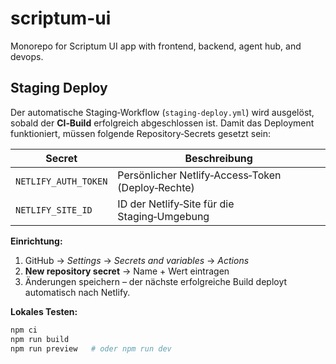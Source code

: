# scriptum-ui
Monorepo for Scriptum UI app with frontend, backend, agent hub, and devops.

## Staging Deploy

Der automatische Staging‑Workflow (`staging-deploy.yml`) wird ausgelöst, sobald der **CI‑Build** erfolgreich abgeschlossen ist.
Damit das Deployment funktioniert, müssen folgende Repository‑Secrets gesetzt sein:

| Secret | Beschreibung |
|--------|--------------|
| `NETLIFY_AUTH_TOKEN` | Persönlicher Netlify‑Access‑Token (Deploy‑Rechte) |
| `NETLIFY_SITE_ID`    | ID der Netlify‑Site für die Staging‑Umgebung |

**Einrichtung:**

1. GitHub → *Settings* → *Secrets and variables* → *Actions*
2. **New repository secret** → Name + Wert eintragen
3. Änderungen speichern – der nächste erfolgreiche Build deployt automatisch nach Netlify.

**Lokales Testen:**

```bash
npm ci
npm run build
npm run preview   # oder npm run dev
```
